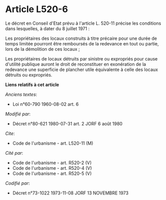 # Article L520-6

Le décret en Conseil d'Etat prévu à l'article L. 520-11 précise les conditions dans lesquelles, à dater du 8 juillet 1971 :

Les propriétaires des locaux construits à titre précaire pour une durée de temps limitée pourront être remboursés de la
redevance en tout ou partie, lors de la démolition de ces locaux ;

Les propriétaires de locaux détruits par sinistre ou expropriés pour cause d'utilité publique auront le droit de reconstituer
en exonération de la redevance une superficie de plancher utile équivalente à celle des locaux détruits ou expropriés.

**Liens relatifs à cet article**

_Anciens textes_:

  - Loi n°60-790 1960-08-02 art. 6

_Modifié par_:

  - Décret n°80-621 1980-07-31 art. 2 JORF 6 août 1980

_Cite_:

  - Code de l'urbanisme - art. L520-11 (M)

_Cité par_:

  - Code de l'urbanisme - art. R520-2 (V)
  - Code de l'urbanisme - art. R520-4 (V)
  - Code de l'urbanisme - art. R520-5 (V)

_Codifié par_:

  - Décret n°73-1022 1973-11-08 JORF 13 NOVEMBRE 1973
